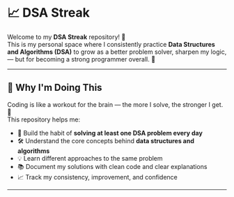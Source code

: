 # 📈 DSA Streak

Welcome to my **DSA Streak** repository! 👋  
This is my personal space where I consistently practice **Data Structures and Algorithms (DSA)** to grow as a better problem solver, sharpen my logic, — but for becoming a strong programmer overall. 💪

---

## 🎯 Why I'm Doing This

Coding is like a workout for the brain — the more I solve, the stronger I get. 🧠  
This repository helps me:

- 🚀 Build the habit of **solving at least one DSA problem every day**
- 🛠️ Understand the core concepts behind **data structures and algorithms**
- 💡 Learn different approaches to the same problem
- 📚 Document my solutions with clean code and clear explanations
- 📈 Track my consistency, improvement, and confidence



------------------------------------------------------------------------------------------------------------------------------------------



